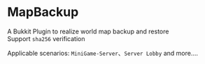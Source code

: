 # MapBackup
A Bukkit Plugin to realize world map backup and restore  
Support `sha256` verification

Applicable scenarios: `MiniGame-Server`、`Server Lobby` and more....
